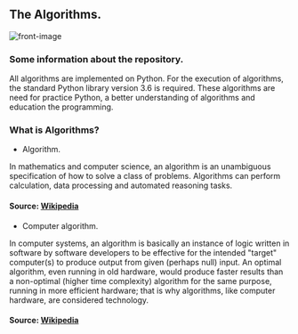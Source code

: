 ## The Algorithms.
![front-image](https://www.annalect.com/wp-content/uploads/2017/07/06160613/marketing_algorithms_annalect.png)
### Some information about the repository.
All algorithms are implemented on Python. For the execution of algorithms, the standard Python library version 3.6 is required. These algorithms are need for practice Python, a better understanding of algorithms and education the programming.
### What is Algorithms?
- Algorithm.

In mathematics and computer science, an algorithm is an unambiguous specification of how to solve a class of problems. Algorithms can perform calculation, data processing and automated reasoning tasks.

#### Source: [Wikipedia](https://en.wikipedia.org/wiki/Algorithm)

- Computer algorithm.

In computer systems, an algorithm is basically an instance of logic written in software by software developers to be effective for the intended "target" computer(s) to produce output from given (perhaps null) input. An optimal algorithm, even running in old hardware, would produce faster results than a non-optimal (higher time complexity) algorithm for the same purpose, running in more efficient hardware; that is why algorithms, like computer hardware, are considered technology.

#### Source: [Wikipedia](https://en.wikipedia.org/wiki/Algorithm#Computer_algorithms)